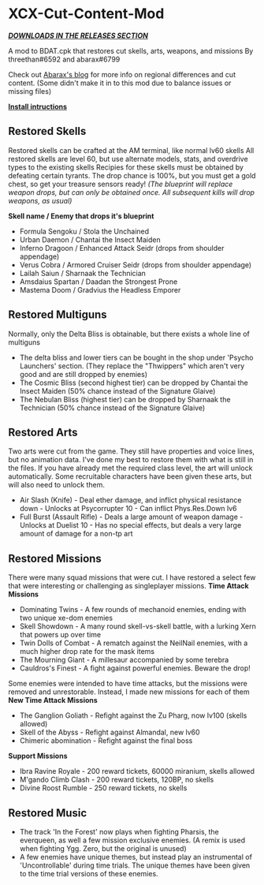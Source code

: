 # XCX-Cut-Content-Mod
***[DOWNLOADS IN THE RELEASES SECTION](https://github.com/threethan/XCX-Cut-Content-Mod/releases/tag/v1.0)***

A mod to BDAT.cpk that restores cut skells, arts, weapons, and missions
By threethan#6592 and abarax#6799

Check out [Abarax's blog](https://recedingrust.wordpress.com/) for more info on regional differences and cut content. (Some didn't make it in to this mod due to balance issues or missing files)

**[Install intructions](INSTALL.md)**

## Restored Skells
Restored skells can be crafted at the AM terminal, like normal lv60 skells
All restored skells are level 60, but use alternate models, stats, and overdrive types to the existing skells
Recipies for these skells must be obtained by defeating certain tyrants. The drop chance is 100%, but you must get a gold chest, so get your treasure sensors ready!
*(The blueprint will replace weapon drops, but can only be obtained once. All subsequent kills will drop weapons, as usual)*

**Skell name / Enemy that drops it's blueprint**
- Formula Sengoku / Stola the Unchained
- Urban Daemon / Chantai the Insect Maiden
- Inferno Dragoon / Enhanced Attack Seidr (drops from shoulder appendage)
- Verus Cobra / Armored Cruiser Seidr (drops from shoulder appendage)
- Lailah Saiun / Sharnaak the Technician
- Amsdaius Spartan / Daadan the Strongest Prone
- Mastema Doom / Gradvius the Headless Emporer

## Restored Multiguns
Normally, only the Delta Bliss is obtainable, but there exists a whole line of multiguns
- The delta bliss and lower tiers can be bought in the shop under 'Psycho Launchers' section. (They replace the "Thwippers" which aren't very good and are still dropped by enemies)
- The Cosmic Bliss (second highest tier) can be dropped by Chantai the Insect Maiden (50% chance instead of the Signature Glaive)
- The Nebulan Bliss (highest tier) can be dropped by Sharnaak the Technician (50% chance instead of the Signature Glaive)

## Restored Arts
Two arts were cut from the game. They still have properties and voice lines, but no animation data. I've done my best to restore them with what is still in the files.
If you have already met the required class level, the art will unlock automatically.
Some recruitable characters have been given these arts, but will also need to unlock them.
- Air Slash (Knife) - Deal ether damage, and inflict physical resistance down - Unlocks at Psycorrupter 10 - Can inflict Phys.Res.Down lv6
- Full Burst (Assault Rifle) - Deals a large amount of weapon damage - Unlocks at Duelist 10 - Has no special effects, but deals a very large amount of damage for a non-tp art

## Restored Missions
There were many squad missions that were cut. I have restored a select few that were interesting or challenging as singleplayer missions.
**Time Attack Missions**
- Dominating Twins - A few rounds of mechanoid enemies, ending with two unique xe-dom enemies
- Skell Showdown - A many round skell-vs-skell battle, with a lurking Xern that powers up over time
- Twin Dolls of Combat - A rematch against the NeilNail enemies, with a much higher drop rate for the mask items
- The Mourning Giant - A millesaur accompanied by some terebra
- Cauldros's Finest - A fight against powerful enemies. Beware the drop!

Some enemies were intended to have time attacks, but the missions were removed and unrestorable. Instead, I made new missions for each of them
**New Time Attack Missions**
- The Ganglion Goliath - Refight against the Zu Pharg, now lv100 (skells allowed)
- Skell of the Abyss - Refight against Almandal, new lv60
- Chimeric abomination - Refight against the final boss

**Support Missions**
- Ibra Ravine Royale - 200 reward tickets, 60000 miranium, skells allowed
- M'gando Climb Clash - 200 reward tickets, 120BP, no skells
- Divine Roost Rumble - 250 reward tickets, no skells

## Restored Music
- The track 'In the Forest' now plays when fighting Pharsis, the everqueen, as well a few mission exclusive enemies. (A remix is used when fighting Ygg. Zero, but the original is unused)
- A few enemies have unique themes, but instead play an instrumental of 'Uncontrollable' during time trials. The unique themes have been given to the time trial versions of these enemies.
